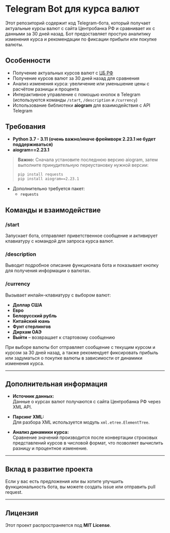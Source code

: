 # Telegram Bot для курса валют

Этот репозиторий содержит код Telegram-бота, который получает актуальные курсы валют с сайта Центробанка РФ и сравнивает их с данными за 30 дней назад. Бот предоставляет простую аналитику изменения курса и рекомендации по фиксации прибыли или покупке валюты.

## Особенности

- Получение актуальных курсов валют с [ЦБ РФ](http://www.cbr.ru/scripts/XML_daily.asp)
- Получение курсов валют за 30 дней назад для сравнения
- Анализ изменения курса: увеличение или уменьшение цены с расчётом разницы и процента
- Интерактивное управление с помощью кнопок в Telegram (используются команды `/start`, `/description` и `/currency`)
- Использование библиотеки **aiogram** для взаимодействия с API Telegram

## Требования

- **Python 3.7 - 3.11 (очень важно/иначе фреймворк 2.23.1 не будет поддерживаться)**
- **aiogram==2.23.1**

> **Важно:** Сначала установите последнюю версию aiogram, затем выполните принудительную переустановку нужной версии:
> ```bash
> pip install requests
> pip install aiogram==2.23.1          
> ```

- Дополнительно требуется пакет:
  - `requests`

## Команды и взаимодействие

### /start
Запускает бота, отправляет приветственное сообщение и активирует клавиатуру с командой для запроса курса валют.

### /description
Выводит подробное описание функционала бота и показывает кнопку для получения информации о валютах.

### /currency
Вызывает инлайн-клавиатуру с выбором валют:
- **Доллар США**
- **Евро**
- **Белорусский рубль**
- **Китайский юань**
- **Фунт стерлингов**
- **Дирхам ОАЭ**
- **Выйти** – возвращает к стартовому сообщению

При выборе валюты бот отправляет сообщение с текущим курсом и курсом за 30 дней назад, а также рекомендует фиксировать прибыль или задуматься о покупке валюты в зависимости от динамики изменения курса.

---

## Дополнительная информация

- **Источник данных:**  
  Данные о курсах валют получаются с сайта Центробанка РФ через XML API.

- **Парсинг XML:**  
  Для разбора XML используется модуль `xml.etree.ElementTree`.

- **Анализ динамики курса:**  
  Сравнение значений производится после конвертации строковых представлений курсов в числовой формат, что позволяет вычислить разницу и процентное изменение.

---

## Вклад в развитие проекта

Если у вас есть предложения или вы хотите улучшить функциональность бота, вы можете создать issue или отправить pull request.

---

## Лицензия


Этот проект распространяется под **MIT License**.


